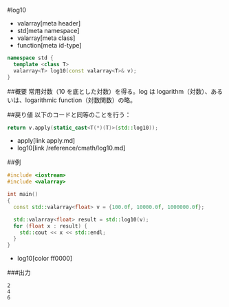#log10
* valarray[meta header]
* std[meta namespace]
* valarray[meta class]
* function[meta id-type]

```cpp
namespace std {
  template <class T>
  valarray<T> log10(const valarray<T>& v);
}
```

##概要
常用対数（10 を底とした対数）を得る。log は logarithm（対数）、あるいは、logarithmic function（対数関数）の略。


##戻り値
以下のコードと同等のことを行う：

```cpp
return v.apply(static_cast<T(*)(T)>(std::log10));
```
* apply[link apply.md]
* log10[link /reference/cmath/log10.md]


##例
```cpp
#include <iostream>
#include <valarray>

int main()
{
  const std::valarray<float> v = {100.0f, 10000.0f, 1000000.0f};

  std::valarray<float> result = std::log10(v);
  for (float x : result) {
	std::cout << x << std::endl;
  }
}
```
* log10[color ff0000]

###出力
```
2
4
6
```


